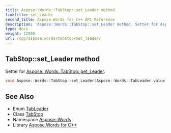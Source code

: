 ```yaml
---
title: Aspose::Words::TabStop::set_Leader method
linktitle: set_Leader
second_title: Aspose.Words for C++ API Reference
description: 'Aspose::Words::TabStop::set_Leader method. Setter for Aspose::Words::TabStop::get_Leader in C++.'
type: docs
weight: 12000
url: /cpp/aspose.words/tabstop/set_leader/
---
```

## TabStop::set_Leader method


Setter for [Aspose::Words::TabStop::get_Leader](../get_leader/).

```cpp
void Aspose::Words::TabStop::set_Leader(Aspose::Words::TabLeader value)
```

## See Also

* Enum [TabLeader](../../tableader/)
* Class [TabStop](../)
* Namespace [Aspose::Words](../../)
* Library [Aspose.Words for C++](../../../)

